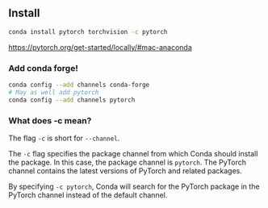## Install

```sh
conda install pytorch torchvision -c pytorch
```

https://pytorch.org/get-started/locally/#mac-anaconda

### Add conda forge!

```sh
conda config --add channels conda-forge
# May as well add pytorch
conda config --add channels pytorch
```

### What does -c mean?

The flag `-c` is short for `--channel`.

The `-c` flag specifies the package channel from which Conda should install the package. In this case, the package channel is `pytorch`. The PyTorch channel contains the latest versions of PyTorch and related packages.

By specifying `-c pytorch`, Conda will search for the PyTorch package in the PyTorch channel instead of the default channel.
